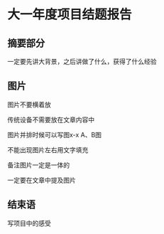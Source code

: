 # 大一年度项目结题报告

## 摘要部分

一定要先讲大背景，之后讲做了什么，获得了什么经验

## 图片

图片不要横着放

传统设备不需要放在文章内容中

图片并排时候可以写图x-x A、B图

不能出现图片左右用文字填充

备注图片一定是一体的

一定要在文章中提及图片

## 结束语

写项目中的感受